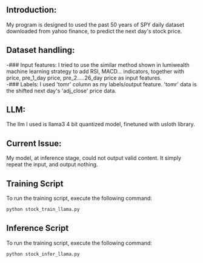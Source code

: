 ## Introduction:
My program is designed to used the past 50 years of SPY daily dataset downloaded from yahoo finance, to predict the next day's stock price. 

## Dataset handling: 
-### Input features: 
I tried to use the similar method shown in lumiwealth machine learning strategy to add RSI, MACD... indicators, together with price, pre_1_day price, pre_2.....26_day price as input features.   
-### Labels:
I used 'tomr' column as my labels/output feature. 'tomr' data is the shifted next day's 'adj_close' price data. 


## LLM: 
The llm I used is llama3 4 bit quantized model, finetuned with usloth library. 

## Current Issue:
My model, at inference stage, could not output valid content. It simply repeat the input, and output nothing. 

## Training Script
To run the training script, execute the following command:
```bash
python stock_train_llama.py
```

## Inference Script
To run the training script, execute the following command:
```bash
python stock_infer_llama.py
```
